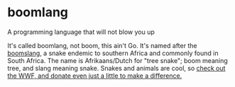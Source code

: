 # boomlang
A programming language that will not blow you up

It's called boomlang, not boom, this ain't Go. It's named after the [boomslang](https://en.wikipedia.org/wiki/Boomslang), a snake endemic to southern Africa and commonly found in South Africa.
The name is Afrikaans/Dutch for "tree snake"; boom meaning tree, and slang meaning snake. Snakes and animals are cool, so [check out the WWF, and donate even just a little to make a difference.](https://donate.wwf.org.za/)

